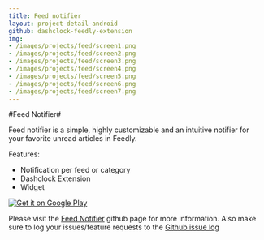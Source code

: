 ```yaml
---
title: Feed notifier
layout: project-detail-android
github: dashclock-feedly-extension
img:
- /images/projects/feed/screen1.png
- /images/projects/feed/screen2.png
- /images/projects/feed/screen3.png
- /images/projects/feed/screen4.png
- /images/projects/feed/screen5.png
- /images/projects/feed/screen6.png
- /images/projects/feed/screen7.png
---
```


<!--
{% if site.generate_projects == true %}
{% octokit_readme dashclock-feedly-extension%}
{% endif %}
-->



#Feed Notifier#

[](!https://raw.githubusercontent.com/madhur/dashclock-feedly-extension/develop/res/drawable-xhdpi/ic_launcher.png)

Feed notifier is a simple, highly customizable and an intuitive notifier for your favorite unread articles in Feedly.



Features:

* Notification per feed or category
* Dashclock Extension
* Widget


<a href="https://play.google.com/store/apps/details?id=in.co.madhur.dashclockfeedlyextension">
  <img alt="Get it on Google Play"
       src="http://developer.android.com/images/brand/en_generic_rgb_wo_45.png" />
</a>

	 
Please visit the [Feed Notifier](https://github.com/madhur/dashclock-feedly-extension) github page for more information. Also make sure to log your issues/feature requests to the [Github issue log](https://github.com/madhur/dashclock-feedly-extension/issues?state=open)
